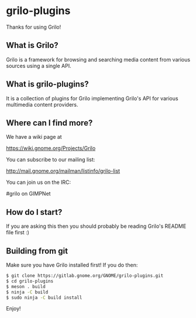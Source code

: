 # grilo-plugins

Thanks for using Grilo!

## What is Grilo?

Grilo is a framework for browsing and searching media content from various
sources using a single API.

## What is grilo-plugins?

It is a collection of plugins for Grilo implementing Grilo's API for various
multimedia content providers.

## Where can I find more?

We have a wiki page at

<https://wiki.gnome.org/Projects/Grilo>

You can subscribe to our mailing list:

<http://mail.gnome.org/mailman/listinfo/grilo-list>

You can join us on the IRC:

#grilo on GIMPNet

## How do I start?

If you are asking this then you should probably be reading Grilo's README
file first :)

## Building from git

Make sure you have Grilo installed first! If you do then:

```bash
$ git clone https://gitlab.gnome.org/GNOME/grilo-plugins.git
$ cd grilo-plugins
$ meson . build
$ ninja -C build
$ sudo ninja -C build install
```

Enjoy!
